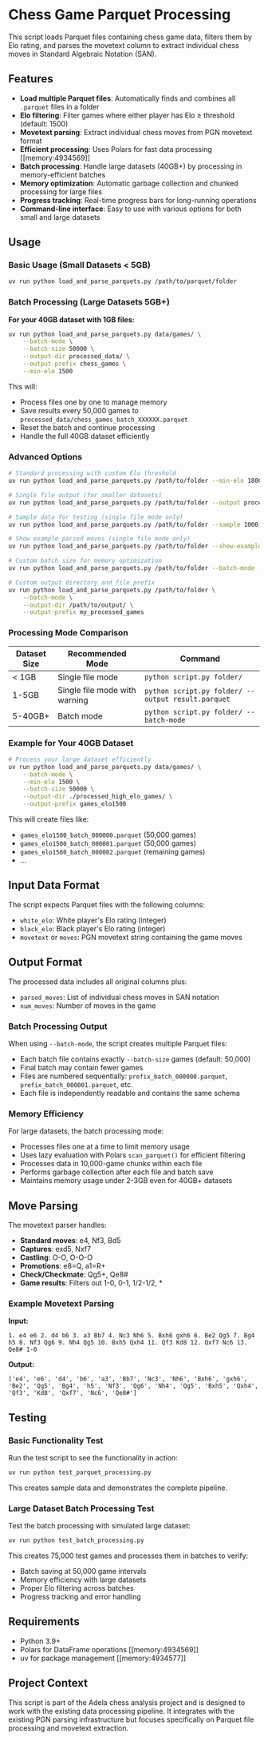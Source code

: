 # Chess Game Parquet Processing

This script loads Parquet files containing chess game data, filters them by Elo rating, and parses the movetext column to extract individual chess moves in Standard Algebraic Notation (SAN).

## Features

- **Load multiple Parquet files**: Automatically finds and combines all `.parquet` files in a folder
- **Elo filtering**: Filter games where either player has Elo ≥ threshold (default: 1500)
- **Movetext parsing**: Extract individual chess moves from PGN movetext format
- **Efficient processing**: Uses Polars for fast data processing [[memory:4934569]]
- **Batch processing**: Handle large datasets (40GB+) by processing in memory-efficient batches
- **Memory optimization**: Automatic garbage collection and chunked processing for large files
- **Progress tracking**: Real-time progress bars for long-running operations
- **Command-line interface**: Easy to use with various options for both small and large datasets

## Usage

### Basic Usage (Small Datasets < 5GB)

```bash
uv run python load_and_parse_parquets.py /path/to/parquet/folder
```

### Batch Processing (Large Datasets 5GB+)

**For your 40GB dataset with 1GB files:**
```bash
uv run python load_and_parse_parquets.py data/games/ \
    --batch-mode \
    --batch-size 50000 \
    --output-dir processed_data/ \
    --output-prefix chess_games \
    --min-elo 1500
```

This will:
- Process files one by one to manage memory
- Save results every 50,000 games to `processed_data/chess_games_batch_XXXXXX.parquet`
- Reset the batch and continue processing
- Handle the full 40GB dataset efficiently

### Advanced Options

```bash
# Standard processing with custom Elo threshold
uv run python load_and_parse_parquets.py /path/to/folder --min-elo 1800

# Single file output (for smaller datasets)
uv run python load_and_parse_parquets.py /path/to/folder --output processed_games.parquet

# Sample data for testing (single file mode only)
uv run python load_and_parse_parquets.py /path/to/folder --sample 1000

# Show example parsed moves (single file mode only)
uv run python load_and_parse_parquets.py /path/to/folder --show-examples

# Custom batch size for memory optimization
uv run python load_and_parse_parquets.py /path/to/folder --batch-mode --batch-size 25000

# Custom output directory and file prefix
uv run python load_and_parse_parquets.py /path/to/folder \
    --batch-mode \
    --output-dir /path/to/output/ \
    --output-prefix my_processed_games
```

### Processing Mode Comparison

| Dataset Size | Recommended Mode | Command |
|-------------|------------------|---------|
| < 1GB | Single file mode | `python script.py folder/` |
| 1-5GB | Single file mode with warning | `python script.py folder/ --output result.parquet` |
| 5-40GB+ | Batch mode | `python script.py folder/ --batch-mode` |

### Example for Your 40GB Dataset

```bash
# Process your large dataset efficiently
uv run python load_and_parse_parquets.py data/games/ \
    --batch-mode \
    --min-elo 1500 \
    --batch-size 50000 \
    --output-dir ./processed_high_elo_games/ \
    --output-prefix games_elo1500
```

This will create files like:
- `games_elo1500_batch_000000.parquet` (50,000 games)
- `games_elo1500_batch_000001.parquet` (50,000 games)
- `games_elo1500_batch_000002.parquet` (remaining games)
- ...

## Input Data Format

The script expects Parquet files with the following columns:
- `white_elo`: White player's Elo rating (integer)
- `black_elo`: Black player's Elo rating (integer)
- `movetext` or `moves`: PGN movetext string containing the game moves

## Output Format

The processed data includes all original columns plus:
- `parsed_moves`: List of individual chess moves in SAN notation
- `num_moves`: Number of moves in the game

### Batch Processing Output

When using `--batch-mode`, the script creates multiple Parquet files:
- Each batch file contains exactly `--batch-size` games (default: 50,000)
- Final batch may contain fewer games
- Files are numbered sequentially: `prefix_batch_000000.parquet`, `prefix_batch_000001.parquet`, etc.
- Each file is independently readable and contains the same schema

### Memory Efficiency

For large datasets, the batch processing mode:
- Processes files one at a time to limit memory usage
- Uses lazy evaluation with Polars `scan_parquet()` for efficient filtering
- Processes data in 10,000-game chunks within each file
- Performs garbage collection after each file and batch save
- Maintains memory usage under 2-3GB even for 40GB+ datasets

## Move Parsing

The movetext parser handles:
- **Standard moves**: e4, Nf3, Bd5
- **Captures**: exd5, Nxf7
- **Castling**: O-O, O-O-O
- **Promotions**: e8=Q, a1=R+
- **Check/Checkmate**: Qg5+, Qe8#
- **Game results**: Filters out 1-0, 0-1, 1/2-1/2, *

### Example Movetext Parsing

**Input:**
```
1. e4 e6 2. d4 b6 3. a3 Bb7 4. Nc3 Nh6 5. Bxh6 gxh6 6. Be2 Qg5 7. Bg4 h5 8. Nf3 Qg6 9. Nh4 Qg5 10. Bxh5 Qxh4 11. Qf3 Kd8 12. Qxf7 Nc6 13. Qe8# 1-0
```

**Output:**
```
['e4', 'e6', 'd4', 'b6', 'a3', 'Bb7', 'Nc3', 'Nh6', 'Bxh6', 'gxh6', 'Be2', 'Qg5', 'Bg4', 'h5', 'Nf3', 'Qg6', 'Nh4', 'Qg5', 'Bxh5', 'Qxh4', 'Qf3', 'Kd8', 'Qxf7', 'Nc6', 'Qe8#']
```

## Testing

### Basic Functionality Test

Run the test script to see the functionality in action:

```bash
uv run python test_parquet_processing.py
```

This creates sample data and demonstrates the complete pipeline.

### Large Dataset Batch Processing Test

Test the batch processing with simulated large dataset:

```bash
uv run python test_batch_processing.py
```

This creates 75,000 test games and processes them in batches to verify:
- Batch saving at 50,000 game intervals
- Memory efficiency with large datasets
- Proper Elo filtering across batches
- Progress tracking and error handling

## Requirements

- Python 3.9+
- Polars for DataFrame operations [[memory:4934569]]
- uv for package management [[memory:4934577]]

## Project Context

This script is part of the Adela chess analysis project and is designed to work with the existing data processing pipeline. It integrates with the existing PGN parsing infrastructure but focuses specifically on Parquet file processing and movetext extraction.
